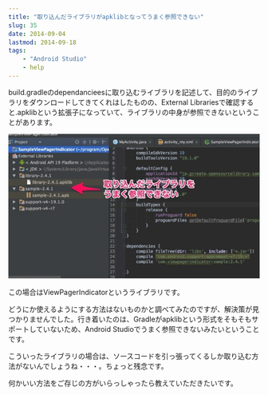 ```yaml
---
title: "取り込んだライブラリがapklibとなってうまく参照できない"
slug: 35
date: 2014-09-04
lastmod: 2014-09-18
tags:
    - "Android Studio"
    - help
---
```


build.gradleのdependancieesに取り込むライブラリを記述して、目的のライブラリをダウンロードしてきてくれはしたものの、External Librariesで確認すると.apklibという拡張子になっていて、ライブラリの中身が参照できないということがあります。

![apklibとなって参照できない](67df284d7e4b8e6d101035716d7901e7.jpg)

この場合はViewPagerIndicatorというライブラリです。

どうにか使えるようにする方法はないものかと調べてみたのですが、解決策が見つかりませんでした。行き着いたのは、Gradleがapklibという形式をそもそもサポートしていないため、Android Studioでうまく参照できないみたいということです。

こういったライブラリの場合は、ソースコードを引っ張ってくるしか取り込む方法がないんでしょうね・・・。ちょっと残念です。

何かいい方法をご存じの方がいらっしゃったら教えていただきたいです。


  